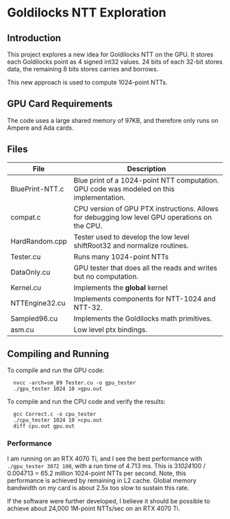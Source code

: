 # Goldilocks NTT Exploration

## Introduction

This project explores a new idea for Goldilocks NTT on the GPU.
It stores each Goldilocks point as 4 signed int32 values.  24 bits
of each 32-bit stores data, the remaining 8 bits stores carries and
borrows.

This new approach is used to compute 1024-point NTTs.  

## GPU Card Requirements

The code uses a large shared memory of 97KB, and therefore only runs on Ampere and Ada cards.

## Files

|File                      | Description           |
|--------------------------|-----------------------|
|BluePrint-NTT.c           | Blue print of a 1024-point NTT computation.  GPU code was modeled on this implementation. |
|compat.c                  | CPU version of GPU PTX instructions.  Allows for debugging low level GPU operations on the CPU. |
|HardRandom.cpp            | Tester used to develop the low level shiftRoot32 and normalize routines. |
|Tester.cu                 | Runs many 1024-point NTTs |
|DataOnly.cu               | GPU tester that does all the reads and writes but no computation. |
|Kernel.cu                 | Implements the __global__ kernel |
|NTTEngine32.cu            | Implements components for NTT-1024 and NTT-32. |
|Sampled96.cu              | Implements the Goldilocks math primitives. |
|asm.cu                    | Low level ptx bindings. |

## Compiling and Running

To compile and run the GPU code:

```
  nvcc -arch=sm_89 Tester.cu -o gpu_tester
  ./gpu_tester 1024 10 >gpu.out
````

To compile and run the CPU code and verify the results:

```
  gcc Correct.c -o cpu_tester
  ./cpu_tester 1024 10 >cpu.out
  diff cpu.out gpu.out
```

### Performance

I am running on an RTX 4070 Ti, and I see the best performance with `./gpu_tester 3072 100`, with a run time of
4.713 ms.  This is 3*1024*100 / 0.004713 = 65.2 million 1024-point NTTs per second.   Note, this performance
is achieved by remaining in L2 cache.  Global memory bandwidth on my card is about 2.5x too slow to sustain this rate.

If the software were further developed, I believe it should be possible to achieve about 24,000 1M-point NTTs/sec on an
RTX 4070 Ti.


